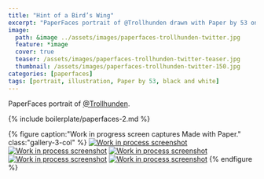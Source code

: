 ```yaml
---
title: "Hint of a Bird’s Wing"
excerpt: "PaperFaces portrait of @Trollhunden drawn with Paper by 53 on an iPad."
image: 
  path: &image ../assets/images/paperfaces-trollhunden-twitter.jpg 
  feature: *image
  cover: true
  teaser: /assets/images/paperfaces-trollhunden-twitter-teaser.jpg
  thumbnail: /assets/images/paperfaces-trollhunden-twitter-150.jpg
categories: [paperfaces]
tags: [portrait, illustration, Paper by 53, black and white]
---
```


PaperFaces portrait of [@Trollhunden](https://twitter.com/trollhunden).

{% include boilerplate/paperfaces-2.md %}

{% figure caption:"Work in progress screen captures Made with Paper." class:"gallery-3-col" %}
[![Work in process screenshot](/assets/images/paperfaces-trollhunden-process-1-600.jpg)](/assets/images/paperfaces-trollhunden-process-1-lg.jpg) [![Work in process screenshot](/assets/images/paperfaces-trollhunden-process-2-600.jpg)](/assets/images/paperfaces-trollhunden-process-2-lg.jpg) [![Work in process screenshot](/assets/images/paperfaces-trollhunden-process-3-600.jpg)](/assets/images/paperfaces-trollhunden-process-3-lg.jpg) [![Work in process screenshot](/assets/images/paperfaces-trollhunden-process-4-600.jpg)](/assets/images/paperfaces-trollhunden-process-4-lg.jpg) [![Work in process screenshot](/assets/images/paperfaces-trollhunden-process-5-600.jpg)](/assets/images/paperfaces-trollhunden-process-5-lg.jpg)
{% endfigure %}
